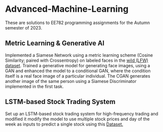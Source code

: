 # Advanced-Machine-Learning
These are solutions to EE782 programming assignments for the Autumn semester of 2023.
## Metric Learning & Generative AI
Implemented a Siamese Network using a metric learning scheme (Cosine Similarity; paired with Crossentropy) on labeled faces in the [wild (LFW) dataset](http://vis-www.cs.umass.edu/lfw/). Trained a generative model for generating face images, using a GAN and enhanced the model to a conditional GAN, where the condition itself is a real face image of a particular individual. The CGAN generates another image of the same person using a Siamese Discriminator implemented in the first task.
## LSTM-based Stock Trading System
Set up an LSTM-based stock trading system for high-frequency trading and modified it  modify the model to use multiple stock prices and day of the week as inputs to predict a single stock using this [Dataset.](https://www.kaggle.com/datasets/rohanrkalbag/ee782)
